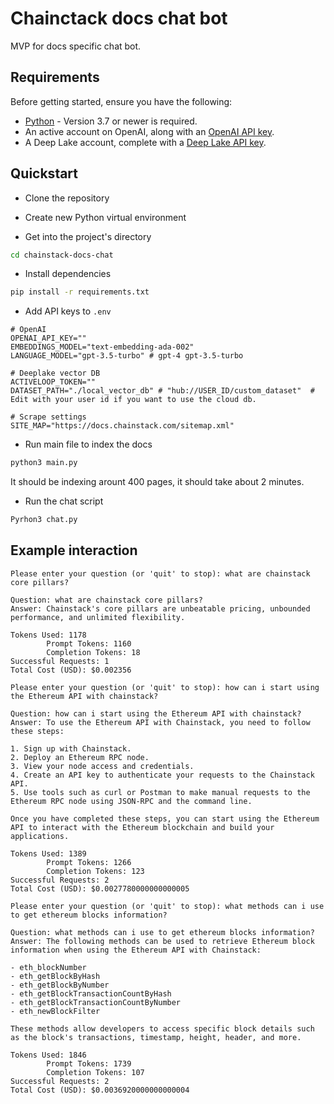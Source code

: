 # Chainctack docs chat bot

MVP for docs specific chat bot.

## Requirements

Before getting started, ensure you have the following:

* [Python](https://www.python.org/downloads/) - Version 3.7 or newer is required.
* An active account on OpenAI, along with an [OpenAI API key](https://platform.openai.com/account/api-keys).
* A Deep Lake account, complete with a [Deep Lake API key](https://app.activeloop.ai/?utm_source=referral&utm_medium=platform&utm_campaign=signup_promo_settings&utm_id=plg).

## Quickstart

- Clone the repository

- Create new Python virtual environment

- Get into the project's directory

```sh
cd chainstack-docs-chat
```

- Install dependencies

```sh
pip install -r requirements.txt
```

- Add API keys to `.env`

```env
# OpenAI 
OPENAI_API_KEY=""
EMBEDDINGS_MODEL="text-embedding-ada-002"
LANGUAGE_MODEL="gpt-3.5-turbo" # gpt-4 gpt-3.5-turbo

# Deeplake vector DB
ACTIVELOOP_TOKEN=""
DATASET_PATH="./local_vector_db" # "hub://USER_ID/custom_dataset"  # Edit with your user id if you want to use the cloud db.

# Scrape settings
SITE_MAP="https://docs.chainstack.com/sitemap.xml"
```

- Run main file to index the docs

```sh
python3 main.py
```

It should be indexing arount 400 pages, it should take about 2 minutes.

- Run the chat script

```sh
Pyrhon3 chat.py
```

## Example interaction

```
Please enter your question (or 'quit' to stop): what are chainstack core pillars?

Question: what are chainstack core pillars?
Answer: Chainstack's core pillars are unbeatable pricing, unbounded performance, and unlimited flexibility.

Tokens Used: 1178
        Prompt Tokens: 1160
        Completion Tokens: 18
Successful Requests: 1
Total Cost (USD): $0.002356

Please enter your question (or 'quit' to stop): how can i start using the Ethereum API with chainstack?

Question: how can i start using the Ethereum API with chainstack?
Answer: To use the Ethereum API with Chainstack, you need to follow these steps:

1. Sign up with Chainstack.
2. Deploy an Ethereum RPC node.
3. View your node access and credentials.
4. Create an API key to authenticate your requests to the Chainstack API.
5. Use tools such as curl or Postman to make manual requests to the Ethereum RPC node using JSON-RPC and the command line.

Once you have completed these steps, you can start using the Ethereum API to interact with the Ethereum blockchain and build your applications.

Tokens Used: 1389
        Prompt Tokens: 1266
        Completion Tokens: 123
Successful Requests: 2
Total Cost (USD): $0.0027780000000000005

Please enter your question (or 'quit' to stop): what methods can i use to get ethereum blocks information?

Question: what methods can i use to get ethereum blocks information?
Answer: The following methods can be used to retrieve Ethereum block information when using the Ethereum API with Chainstack:

- eth_blockNumber
- eth_getBlockByHash
- eth_getBlockByNumber
- eth_getBlockTransactionCountByHash
- eth_getBlockTransactionCountByNumber
- eth_newBlockFilter

These methods allow developers to access specific block details such as the block's transactions, timestamp, height, header, and more.

Tokens Used: 1846
        Prompt Tokens: 1739
        Completion Tokens: 107
Successful Requests: 2
Total Cost (USD): $0.0036920000000000004
```

 
